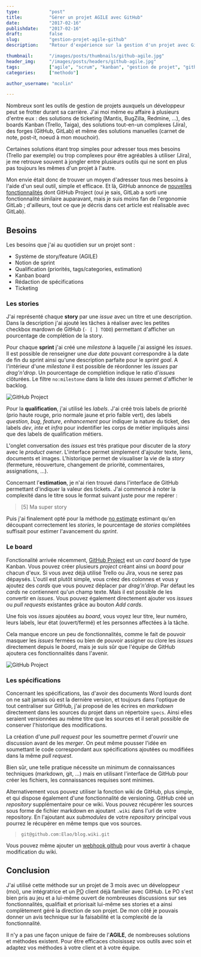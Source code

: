 ```yaml
---
type:           "post"
title:          "Gérer un projet AGILE avec GitHub"
date:           "2017-02-16"
publishdate:    "2017-02-16"
draft:          false
slug:           "gestion-projet-agile-github"
description:    "Retour d'expérience sur la gestion d'un projet avec GitHub."

thumbnail:      "/images/posts/thumbnails/github-agile.jpg"
header_img:     "/images/posts/headers/github-agile.jpg"
tags:           ["agile", "scrum", "kanban", "gestion de projet", "github"]
categories:     ["methodo"]

author_username: "mcolin"

---
```


Nombreux sont les outils de gestion de projets auxquels un développeur peut se frotter durant sa carrière. J'ai moi même eu affaire à plusieurs d'entre eux : des solutions de ticketing (Mantis, BugZilla, Redmine, ...), des boards Kanban (Trello, Taiga), des solutions tout-en-un complexes (Jira), des forges (GitHub, GitLab) et même des solutions manuelles (carnet de note, post-it, noeud à mon mouchoir).

Certaines solutions étant trop simples pour adresser tous mes besoins (Trello par exemple) ou trop complexes pour être agréables à utiliser (Jira), je me retrouve souvent à jongler entre plusieurs outils qui ne sont en plus pas toujours les mêmes d'un projet à l'autre.

Mon envie était donc de trouver un moyen d'adresser tous mes besoins à l'aide d'un seul outil, simple et efficace. Et là, GitHub annonce de [nouvelles fonctionnalités](https://github.com/blog/2256-a-whole-new-github-universe-announcing-new-tools-forums-and-features) dont GitHub Project (oui je sais, GitLab a sorti une fonctionnalité similaire auparavant, mais je suis moins fan de l'ergonomie GitLab ; d'ailleurs, tout ce que je décris dans cet article est réalisable avec GitLab).

## Besoins

Les besoins que j'ai au quotidien sur un projet sont :

* Système de story/feature (AGILE) 
* Notion de sprint
* Qualification (priorités, tags/categories, estimation)
* Kanban board
* Rédaction de spécifications
* Ticketing

### Les stories

J'ai représenté chaque **story** par une *issue* avec un titre et une description. Dans la description j'ai ajouté les tâches à réaliser avec les petites checkbox mardown de GitHub (`- [ ] TODO`) permettant d'afficher un pourcentage de complétion de la story.

Pour chaque **sprint** j'ai créé une *milestone* à laquelle j'ai assigné les *issues*. Il est possible de renseigner une *due date* pouvant correspondre à la date de fin du sprint ainsi qu'une description parfaite pour le *sprint goal*. A l'intérieur d'une *milestone* il est possible de réordonner les *issues* par *drag'n'drop*. Un pourcentage de complétion indique le ratio d'*issues* clôturées. Le filtre `no:milestone` dans la liste des *issues* permet d'afficher le backlog.

![GitHub Project](/images/posts/2017/github-milestones.jpg)

Pour la **qualification**, j'ai utilisé les *labels*. J'ai créé trois labels de priorité (prio haute rouge, prio normale jaune et prio faible vert), des labels *question*, *bug*, *feature*, *enhancement* pour indiquer la nature du ticket, des labels *dev*, *inte* et *infra* pour indentifier les corps de métier impliqués ainsi que des labels de qualification métiers.

L'onglet conversation des *issues* est très pratique pour discuter de la *story* avec le *product owner*. L'interface permet simplement d'ajouter texte, liens, documents et images. L'historique permet de visualiser la vie de la *story* (fermeture, réouverture, changement de priorité, commentaires, assignations, ...).

Concernant l'**estimation**, je n'ai rien trouvé dans l'interface de GitHub permettant d'indiquer la valeur des tickets. J'ai commencé à noter la complexité dans le titre sous le format suivant juste pour me repérer :

> [5] Ma super story

Puis j'ai finalement opté pour la méthode [no estimate](https://blog.goood.pro/2014/07/25/developper-sans-faire-destimation-le-mouvement-noestimates/) estimant qu'en découpant correctement les *stories*, le pourcentage de *stories* complétées suffisait pour estimer l'avancement du *sprint*.

### Le board

Fonctionalité arrivée récemment, [GitHub Project](https://help.github.com/articles/about-projects/) est un *card board* de type Kanban. Vous pouvez créer plusieurs *project* créant ainsi un *board* pour chacun d'eux. Si vous avez déjà utilisé Trello ou Jira, vous ne serez pas dépaysés. L'outil est plutôt simple, vous créez des colonnes et vous y ajoutez des *cards* que vous pouvez déplacer par *drag'n'drop*. Par défaut les *cards* ne contiennent qu'un champ texte. Mais il est possible de les convertir en *issues*. Vous pouvez également directement ajouter vos *issues* ou *pull requests* existantes grâce au bouton *Add cards*.

Une fois vos *issues* ajoutées au *board*, vous voyez leur titre, leur numéro, leurs labels, leur état (ouvert/fermé) et les personnes affectées à la tâche.

Cela manque encore un peu de fonctionnalités, comme le fait de pouvoir masquer les *issues* fermées ou bien de pouvoir assigner ou clore les *issues* directement depuis le *board*, mais je suis sûr que l'équipe de GitHub ajoutera ces fonctionnalités dans l'avenir.

![GitHub Project](/images/posts/2017/github-project.jpg)

### Les spécifications

Concernant les spécifications, las d'avoir des documents Word lourds dont on ne sait jamais où est la dernière version, et toujours dans l'optique de tout centraliser sur GitHub, j'ai proposé de les écrires en *markdown* directement dans les sources du projet dans un répertoire `specs`. Ainsi elles seraient versionnées au même titre que les sources et il serait possible de conserver l'historique des modifications.

La création d'une *pull request* pour les soumettre permet d'ouvrir une discussion avant de les *merger*. On peut même pousser l'idée en soumettant le code correspondant aux spécifications ajoutées ou modifiées dans la même *pull request*.

Bien sûr, une telle pratique nécessite un minimum de connaissances techniques (markdown, git, ...) mais en utilisant l'interface de GitHub pour créer les fichiers, les connaissances requises sont minimes.

Alternativement vous pouvez utiliser la fonction wiki de GitHub, plus simple, et qui dispose également d'une fonctionnalité de versioning. GitHub créé un *repository* supplémentaire pour ce wiki. Vous pouvez récupérer les sources sous forme de fichier markdown en ajoutant `.wiki` dans l'url de votre repository. En l'ajoutant aux *submodules* de votre *repository* principal vous pourrez le récupérer en même temps que vos sources.

> `git@github.com:Elao/blog.wiki.git`

Vous pouvez même ajouter un [webhook github](https://developer.github.com/v3/activity/events/types/#gollumevent) pour vous avertir à chaque modification du wiki.

## Conclusion

J'ai utilisé cette méthode sur un projet de 3 mois avec un développeur (moi), une intégratrice et un <abbr title="Product Owner">PO</abbr> client déjà familier avec GitHub. Le PO s'est bien pris au jeu et a lui-même ouvert de nombreuses discussions sur ses fonctionnalités, qualifiait et priorisait lui-même ses stories et a ainsi complètement géré la direction de son projet. De mon côté je pouvais donner un avis technique sur la faisabilité et la complexité de la fonctionnalité.

Il n'y a pas une façon unique de faire de l'**AGILE**, de nombreuses solutions et méthodes existent.
Pour être efficaces choisissez vos outils avec soin et adaptez vos méthodes à votre client et à votre équipe.
